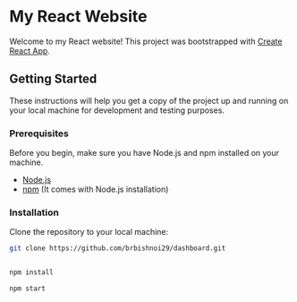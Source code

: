 # My React Website

Welcome to my React website! This project was bootstrapped with [Create React App](https://github.com/facebook/create-react-app).

## Getting Started

These instructions will help you get a copy of the project up and running on your local machine for development and testing purposes.

### Prerequisites

Before you begin, make sure you have Node.js and npm installed on your machine.

- [Node.js](https://nodejs.org/)
- [npm](https://www.npmjs.com/) (It comes with Node.js installation)

### Installation

Clone the repository to your local machine:

```bash
git clone https://github.com/brbishnoi29/dashboard.git


npm install

npm start
